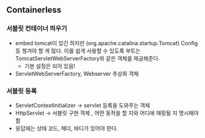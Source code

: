 ## Containerless

### 서블릿 컨테이너 띄우기

- embed tomcat이 있긴 하지만 (org.apache.catalina.startup.Tomcat) Config 등 챙겨야 할 게 많다.
  이를 쉽게 사용할 수 있도록 부트는 TomcatServletWebServerFactory와 같은 객체를 제공해준다.
    - 기본 설정은 되어 있음!
- ServletWebServerFactory, Webserver 추상화 객체

### 서블릿 등록

- ServletContextInitializer -> servlet 등록을 도와주는 객체
- HttpServlet -> 서블릿 구현 객체 , 어떤 동작을 할 지와 어디에 매핑될 지 명시해야함
- 응답에는 상태 코드, 헤더, 바디가 있어야 한다. 
